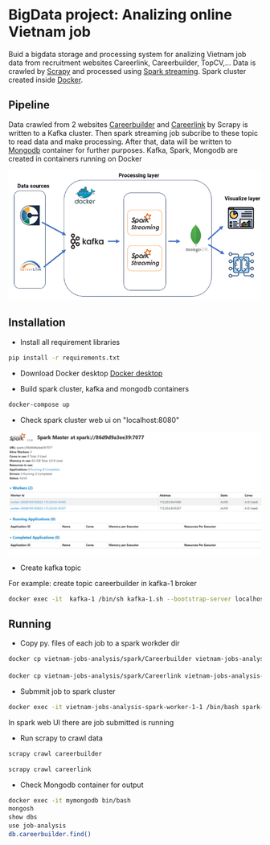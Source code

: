 # BigData project: Analizing online Vietnam job
Buid a bigdata storage and processing system for analizing Vietnam job data from recruitment websites Careerlink, Careerbuilder, TopCV,... Data is crawled by [Scrapy](https://scrapy.org/) and processed using [Spark streaming](https://spark.apache.org/). Spark cluster created inside [Docker](https://www.docker.com/).


## Pipeline

Data crawled from 2 websites [Careerbuilder](https://careerbuilder.vn/) and [Careerlink](https://www.careerlink.vn/) by Scrapy is written to a Kafka cluster. Then spark streaming job subcribe to these topic to read data and make processing. After that, data will be written to [Mongodb](https://www.mongodb.com/) container for further purposes. Kafka, Spark, Mongodb are created in containers running on Docker

![Alt text](image/pipeline.png)

## Installation

- Install all requirement libraries
```bash
pip install -r requirements.txt
```

- Download Docker desktop [Docker desktop](https://www.docker.com/products/docker-desktop/)

- Build spark cluster, kafka and mongodb containers
```bash
docker-compose up
```
- Check spark cluster web ui on "localhost:8080"

![Alt text](image/spark.png)

- Create kafka topic

For example: create topic careerbuilder in kafka-1 broker

```bash
docker exec -it  kafka-1 /bin/sh kafka-1.sh --bootstrap-server localhost:9092 --topic careerbuilder --create --partitions 3 --replication-factor 1
```
## Running

- Copy py. files of each job to a spark workder dir
```bash
docker cp vietnam-jobs-analysis/spark/Careerbuilder vietnam-jobs-analysis-spark-worker-1-1:opt/bitnami/spark

docker cp vietnam-jobs-analysis/spark/Careerlink vietnam-jobs-analysis-spark-worker-2-1:opt/bitnami/spark
```

- Submmit job to spark cluster

```bash
docker exec -it vietnam-jobs-analysis-spark-worker-1-1 /bin/bash spark-submit --master spark://spark-master:7077 --conf spark.jars.packages=org.apache.spark:spark-sql-kafka-0-10_2.12:3.5.0,org.apache.kafka:kafka-clients:3.5.0,org.mongodb.spark:mongo-spark-connector_2.12:3.0.2 --conf spark.jars.ivy=/tmp/binami/pkg/cache --num-executors 2 --driver-memory 512m --executor-memory 512m --executor-cores 2 Careerbuilder/CareerbuilderMain.py
```
In spark web UI there are job submitted is running



- Run scrapy to crawl data

```bash
scrapy crawl careerbuilder
```
```bash
scrapy crawl careerlink
```

- Check Mongodb container for output

```bash
docker exec -it mymongodb bin/bash
mongosh
show dbs
use job-analysis
db.careerbuilder.find()
```